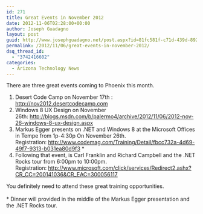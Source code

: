 ```yaml
---
id: 271
title: Great Events in November 2012
date: 2012-11-06T02:28:00+00:00
author: Joseph Guadagno
layout: post
guid: http://www.josephguadagno.net/post.aspx?id=81fc581f-c71d-439d-892e-2e1294878228
permalink: /2012/11/06/great-events-in-november-2012/
dsq_thread_id:
  - "3742416602"
categories:
  - Arizona Technology News
---
```

<div>There are three great events coming to Phoenix this month.</div>
<div><ol>
<li>Desert Code Camp on November 17th : <a href="http://nov2012.desertcodecamp.com" target="_blank">http://nov2012.desertcodecamp.com</a></li>
<li>Windows 8 UX Design on November 26th:&nbsp;<a href="http://blogs.msdn.com/b/palermo4/archive/2012/11/06/2012-nov-26-windows-8-ux-design.aspx">http://blogs.msdn.com/b/palermo4/archive/2012/11/06/2012-nov-26-windows-8-ux-design.aspx</a></li>
<li>Markus Egger presents on .NET and Windows 8 at the Microsoft Offices in Tempe from 1p-4:30p On November 26th. Registration:&nbsp;<a href="http://www.codemag.com/Training/Detail/fbcc732a-4d69-49f7-9313-b031ea80d9f3" target="_blank">http://www.codemag.com/Training/Detail/fbcc732a-4d69-49f7-9313-b031ea80d9f3</a>&nbsp;*</li>
<li>Following that event, is Carl Franklin and Richard Campbell and the .NET Rocks tour from 6:00pm to 10:00pm. Registration:&nbsp;<a href="http://www.microsoft.com/click/services/Redirect2.ashx?CR_CC=200141036&amp;CR_EAC=300056117" rel="nofollow nofollow" target="_blank">http://www.microsoft.com/click/services/Redirect2.ashx?CR_CC=200141036&amp;CR_EAC=300056117</a></li>
</ol></div>
<div>You definitely need to attend these great training opportunities.&nbsp;</div>
<div>&nbsp;</div>
<div>* Dinner will provided in the middle of the Markus Egger presentation and the .NET Rocks tour.</div>